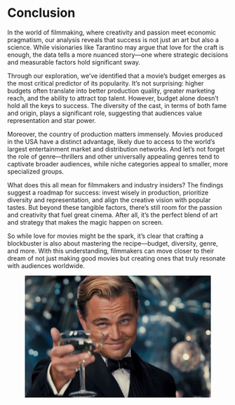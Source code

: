 # Conclusion

In the world of filmmaking, where creativity and passion meet economic pragmatism, our analysis reveals that success is not just an art but also a science. While visionaries like Tarantino may argue that love for the craft is enough, the data tells a more nuanced story—one where strategic decisions and measurable factors hold significant sway.

Through our exploration, we’ve identified that a movie’s budget emerges as the most critical predictor of its popularity. It’s not surprising: higher budgets often translate into better production quality, greater marketing reach, and the ability to attract top talent. However, budget alone doesn’t hold all the keys to success. The diversity of the cast, in terms of both fame and origin, plays a significant role, suggesting that audiences value representation and star power.

Moreover, the country of production matters immensely. Movies produced in the USA have a distinct advantage, likely due to access to the world’s largest entertainment market and distribution networks. And let’s not forget the role of genre—thrillers and other universally appealing genres tend to captivate broader audiences, while niche categories appeal to smaller, more specialized groups.

What does this all mean for filmmakers and industry insiders? The findings suggest a roadmap for success: invest wisely in production, prioritize diversity and representation, and align the creative vision with popular tastes. But beyond these tangible factors, there’s still room for the passion and creativity that fuel great cinema. After all, it’s the perfect blend of art and strategy that makes the magic happen on screen.

So while love for movies might be the spark, it’s clear that crafting a blockbuster is also about mastering the recipe—budget, diversity, genre, and more. With this understanding, filmmakers can move closer to their dream of not just making good movies but creating ones that truly resonate with audiences worldwide.

<figure class="center">
  <img src="./assets/img/GRANDE GATSBY (DiCaprio).jpeg" class = "center" width="1000"> 
</figure>